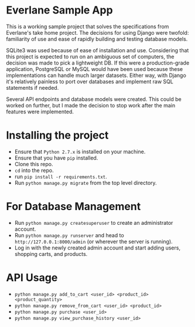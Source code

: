 # Everlane Sample App
This is a working sample project that solves the specifications from Everlane's take home project.
The decisions for using Django were twofold: familiarity of use and ease of rapidly building and testing database models.

SQLite3 was used because of ease of installation and use. Considering that this project is expected to run on
an ambiguous set of computers, the decision was made to pick a lightweight DB. If this were a production-grade
application, PostgreSQL or MySQL would have been used because these implementations can handle much larger datasets.
Either way, with Django it's relatively painless to port over databases and implement raw SQL statements if needed.

Several API endpoints and database models were created. This could be worked on further, but I made the decision
to stop work after the main features were implemented.

# Installing the project
- Ensure that `Python 2.7.x` is installed on your machine.
- Ensure that you have `pip` installed.
- Clone this repo.
- `cd` into the repo.
- run `pip install -r requirements.txt`.
- Run `python manage.py migrate` from the top level directory.

# For Database Management
- Run `python manage.py createsuperuser` to create an administrator account.
- Run `python manage.py runserver` and head to `http://127.0.0.1:8000/admin` (or wherever the server is running).
- Log in with the newly created admin account and start adding users, shopping carts, and products.

# API Usage
- `python manage.py add_to_cart <user_id> <product_id> <product_quantity>`
- `python manage.py remove_from_cart <user_id> <product_id>`
- `python manage.py purchase <user_id>`
- `python manage.py view_purchase_history <user_id>`
